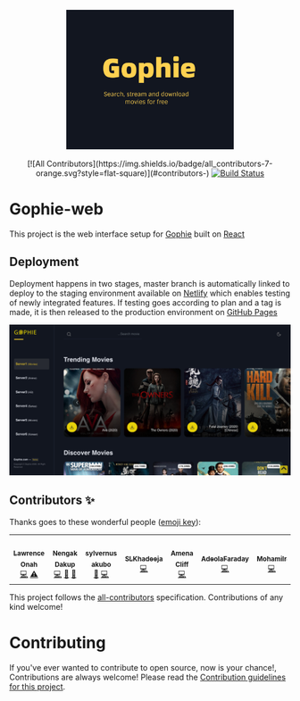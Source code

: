 <p align="center"><img src="public/reel.png" alt="Gophie" height="250px"></p>

<div align="center">
<!-- ALL-CONTRIBUTORS-BADGE:START - Do not remove or modify this section -->
[![All Contributors](https://img.shields.io/badge/all_contributors-7-orange.svg?style=flat-square)](#contributors-)
<!-- ALL-CONTRIBUTORS-BADGE:END -->
  <a href="https://travis-ci.com/go-phie/gophie-web">
    <img src="https://travis-ci.com/go-phie/gophie-web.svg?branch=master" alt="Build Status">
  </a>
</div>

# Gophie-web

This project is the web interface setup for [Gophie](https://github.com/go-phie/gophie) built on [React](https://github.com/facebook/react)


## Deployment

Deployment happens in two stages, master branch is automatically linked to deploy to the staging environment available on [Netlify](https://gophie.netlify.app) which enables
testing of newly integrated features. If testing goes according to plan and a tag is made, it is then released to the production environment on [GitHub Pages](https://go-phie.github.io/)


![Preview](public/demo.png)

## Contributors ✨

Thanks goes to these wonderful people ([emoji key](https://allcontributors.org/docs/en/emoji-key)):

<!-- ALL-CONTRIBUTORS-LIST:START - Do not remove or modify this section -->
<!-- prettier-ignore-start -->
<!-- markdownlint-disable -->
<table>
  <tr>
    <td align="center"><a href="https://github.com/kodjunkie"><img src="https://avatars0.githubusercontent.com/u/21959017?v=4" width="100px;" alt=""/><br /><sub><b>Lawrence Onah</b></sub></a><br /><a href="https://github.com/Go-phie/gophie-web/commits?author=kodjunkie" title="Code">💻</a> <a href="https://github.com/Go-phie/gophie-web/commits?author=kodjunkie" title="Tests">⚠️</a></td>
    <td align="center"><a href="http://nenosoft-tech.rf.gd"><img src="https://avatars0.githubusercontent.com/u/34240577?v=4" width="100px;" alt=""/><br /><sub><b>Nengak Dakup</b></sub></a><br /><a href="https://github.com/Go-phie/gophie-web/commits?author=NengakDakup" title="Code">💻</a> <a href="#maintenance-NengakDakup" title="Maintenance">🚧</a> <a href="https://github.com/Go-phie/gophie-web/pulls?q=is%3Apr+reviewed-by%3ANengakDakup" title="Reviewed Pull Requests">👀</a></td>
    <td align="center"><a href="https://tacafrica.org"><img src="https://avatars0.githubusercontent.com/u/26682159?v=4" width="100px;" alt=""/><br /><sub><b>sylvernus akubo</b></sub></a><br /><a href="https://github.com/Go-phie/gophie-web/issues?q=author%3Asilvareal" title="Bug reports">🐛</a> <a href="https://github.com/Go-phie/gophie-web/commits?author=silvareal" title="Code">💻</a></td>
    <td align="center"><a href="https://github.com/SLKhadeeja"><img src="https://avatars2.githubusercontent.com/u/43624344?v=4" width="100px;" alt=""/><br /><sub><b>SLKhadeeja</b></sub></a><br /><a href="https://github.com/Go-phie/gophie-web/commits?author=SLKhadeeja" title="Code">💻</a></td>
    <td align="center"><a href="https://github.com/Amenacliff"><img src="https://avatars3.githubusercontent.com/u/47929647?v=4" width="100px;" alt=""/><br /><sub><b>Amena Cliff</b></sub></a><br /><a href="https://github.com/Go-phie/gophie-web/commits?author=Amenacliff" title="Code">💻</a></td>
    <td align="center"><a href="https://github.com/AdeolaFaraday"><img src="https://avatars3.githubusercontent.com/u/48641310?v=4" width="100px;" alt=""/><br /><sub><b>AdeolaFaraday</b></sub></a><br /><a href="https://github.com/Go-phie/gophie-web/commits?author=AdeolaFaraday" title="Code">💻</a></td>
    <td align="center"><a href="https://github.com/Mohamilr"><img src="https://avatars1.githubusercontent.com/u/45388249?v=4" width="100px;" alt=""/><br /><sub><b>Mohamilr</b></sub></a><br /><a href="https://github.com/Go-phie/gophie-web/commits?author=Mohamilr" title="Code">💻</a></td>
  </tr>
</table>

<!-- markdownlint-enable -->
<!-- prettier-ignore-end -->
<!-- ALL-CONTRIBUTORS-LIST:END -->

This project follows the [all-contributors](https://github.com/all-contributors/all-contributors) specification. Contributions of any kind welcome!

<!-- Contribution Guidelines -->
# Contributing
If you've ever wanted to contribute to open source, now is your chance!, Contributions are always welcome! Please read the [Contribution guidelines for this project](docs/CONTRIBUTING.md).
